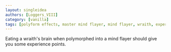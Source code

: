 ```yaml
---
layout: singleidea
authors: [Loggers_VIII]
category: [vanilla]
tags: [polyform effects, master mind flayer, mind flayer, wraith, experience points]
---
```

Eating a wraith's brain when polymorphed into a mind flayer should give you some
experience points.
